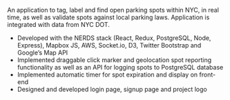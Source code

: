 An application to tag, label and find open parking spots within NYC, in real time, as well as validate spots against local parking laws. Application is integrated with data from NYC DOT.

- Developed with the NERDS stack (React, Redux, PostgreSQL, Node, Express), Mapbox JS, AWS, Socket.io, D3, Twitter Bootstrap and Google’s Map API
- Implemented draggable click marker and geolocation spot reporting functionality as well as an API for logging spots to PostgreSQL database
- Implemented automatic timer for spot expiration and display on front-end
- Designed and developed login page, signup page and project logo